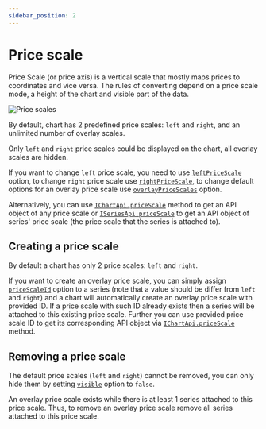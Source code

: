 ```yaml
---
sidebar_position: 2
---
```


# Price scale

Price Scale (or price axis) is a vertical scale that mostly maps prices to coordinates and vice versa.
The rules of converting depend on a price scale mode, a height of the chart and visible part of the data.

![Price scales](/img/price-scales.png "Price scales")

By default, chart has 2 predefined price scales: `left` and `right`, and an unlimited number of overlay scales.

Only `left` and `right` price scales could be displayed on the chart, all overlay scales are hidden.

If you want to change `left` price scale, you need to use [`leftPriceScale`](/api/interfaces/ChartOptionsBase.md#leftpricescale) option, to change `right` price scale use [`rightPriceScale`](/api/interfaces/ChartOptionsBase.md#rightpricescale), to change default options for an overlay price scale use [`overlayPriceScales`](/api/interfaces/ChartOptionsBase.md#overlaypricescales) option.

Alternatively, you can use [`IChartApi.priceScale`](/api/interfaces/IChartApi.md#pricescale) method to get an API object of any price scale or [`ISeriesApi.priceScale`](/api/interfaces/ISeriesApi.md#pricescale) to get an API object of series' price scale (the price scale that the series is attached to).

## Creating a price scale

By default a chart has only 2 price scales: `left` and `right`.

If you want to create an overlay price scale, you can simply assign [`priceScaleId`](/api/interfaces/SeriesOptionsCommon.md#pricescaleid) option to a series (note that a value should be differ from `left` and `right`) and a chart will automatically create an overlay price scale with provided ID.
If a price scale with such ID already exists then a series will be attached to this existing price scale.
Further you can use provided price scale ID to get its corresponding API object via [`IChartApi.priceScale`](/api/interfaces/IChartApi.md#pricescale) method.

## Removing a price scale

The default price scales (`left` and `right`) cannot be removed, you can only hide them by setting [`visible`](/api/interfaces/PriceScaleOptions.md#visible) option to `false`.

An overlay price scale exists while there is at least 1 series attached to this price scale.
Thus, to remove an overlay price scale remove all series attached to this price scale.

<!-- Note that this method is not implemented yet :(
## Equality of price scale API objects

`orbityx-charts` library does not guarantee to return the same reference of [`IPriceScaleApi`](/api/interfaces/IPriceScaleApi.md) object for the same price scale ID.
So you should never compare these objects by a reference, use the result from [`IPriceScaleApi.id`](/api/interfaces/IPriceScaleApi.md#id) method instead.
-->
